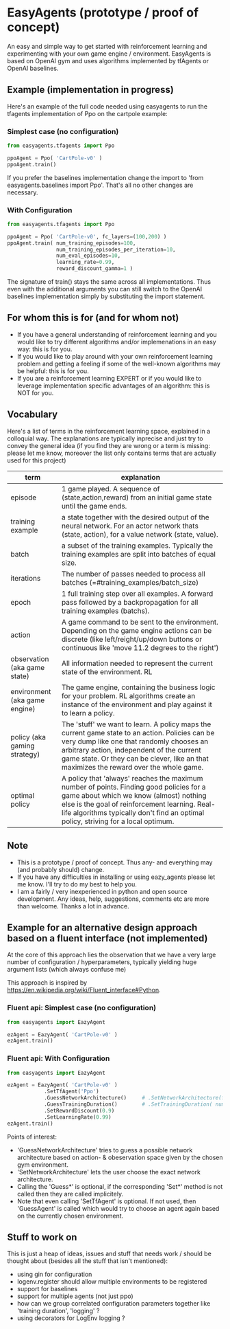 # EasyAgents (prototype / proof of concept)

An easy and simple way to get started with reinforcement learning and experimenting with your
own game engine / environment. EasyAgents is based on OpenAI gym and
uses algorithms implemented by tfAgents or OpenAI baselines.

## Example (implementation in progress)

Here's an example of the full code needed using easyagents to run the tfagents implementation of Ppo on the cartpole example:

### Simplest case (no configuration)

```python
from easyagents.tfagents import Ppo

ppoAgent = Ppo( 'CartPole-v0' )
ppoAgent.train()
```

If you prefer the baselines implementation change the import to 'from easyagents.baselines import Ppo'.
That's all no other changes are necessary.

### With Configuration

```python
from easyagents.tfagents import Ppo

ppoAgent = Ppo( 'CartPole-v0', fc_layers=(100,200) )
ppoAgent.train( num_training_episodes=100,
                num_training_episodes_per_iteration=10,
                num_eval_episodes=10,
                learning_rate=0.99,
                reward_discount_gamma=1 )
```

The signature of train() stays the same across all implementations. Thus even with the additional
arguments you can still switch to the OpenAI baselines implementation simply by substituting the
import statement.

## For whom this is for (and for whom not)

* If you have a general understanding of reinforcement learning and you would like to try different
algorithms and/or implemenations in an easy way: this is for you.
* If you would like to play around with your own reinforcement learning problem and getting a feeling
if some of the well-known algorithms may be helpful: this is for you.
* If you are a reinforcement learning EXPERT or if you would like to leverage implementation specific
advantages of an algorithm: this is NOT for you.

## Vocabulary

Here's a list of terms in the reinforcement learning space, explained in a colloquial way. The explanations are typically inprecise and just try to convey the general idea (if you find they are wrong or a term is missing: please let me know,
moreover the list only contains terms that are actually used for this project)

| term                          | explanation                           |
| ---                           | ---                                   |
| episode                       | 1 game played. A sequence of (state,action,reward) from an initial game state until the game ends. |
| training example              | a state together with the desired output of the neural network. For an actor network thats (state, action), for a value network (state, value). |
| batch                         | a subset of the training examples. Typically the training examples are split into batches of equal size. |
| iterations                    | The number of passes needed to process all batches (=#training_examples/batch_size) |
| epoch                         | 1 full training step over all examples. A forward pass followed by a backpropagation for all training examples (batchs). |
| action                        | A game command to be sent to the environment. Depending on the game engine actions can be discrete (like left/reight/up/down buttons or continuous like 'move 11.2 degrees to the right')|
| observation (aka game state)  | All information needed to represent the current state of the environment. RL   |
|environment (aka game engine)  | The game engine, containing the business logic for your problem. RL algorithms create an instance of the environment and play against it to learn a policy. |
|policy (aka gaming strategy)   | The 'stuff' we want to learn. A policy maps the current game state to an action. Policies can be very dump like one that randomly chooses an arbitrary action, independent of the current game state. Or they can be clever, like an that maximizes the reward over the whole game.|
|optimal policy                 | A policy that 'always' reaches the maximum number of points. Finding good policies for a game about which we know (almost) nothing else is the goal of reinforcement learning. Real-life algorithms typically don't find an optimal policy, striving for a local optimum. |

## Note

* This is a prototype / proof of concept. Thus any- and everything may (and probably should) change.
* If you have any difficulties in installing or using eazy_agents please let me know. I'll try to do my best to help you.
* I am a fairly / very inexperienced in python and open source development. Any ideas, help, suggestions, comments etc are more than welcome. Thanks a lot in advance.

## Example for an alternative design approach based on a fluent interface (not implemented)

At the core of this approach lies the observation that we have a very large number of configuration / hyperparameters,
typically yielding huge argument lists (which always confuse me)

This approach is inspired by <https://en.wikipedia.org/wiki/Fluent_interface#Python>.

### Fluent api: Simplest case (no configuration)

```python
from easyagents import EazyAgent

ezAgent = EazyAgent( 'CartPole-v0' )
ezAgent.train()
```

### Fluent api: With Configuration

```python
from easyagents import EazyAgent

ezAgent = EazyAgent( 'CartPole-v0' )
            .SetTfAgent('Ppo')
            .GuessNetworkArchitecture()     # .SetNetworkArchitecture(fc_layers=(100,200))
            .GuessTrainingDuration()        # .SetTrainingDuration( num_episodes=100, num_episodes_per_iteration=10 )
            .SetRewardDiscount(0.9)
            .SetLearningRate(0.99)
ezAgent.train()
```

Points of interest:

* 'GuessNetworkArchitecture' tries to guess a possible network architecture based on action- & obeservation space
given by the chosen gym environment.
* 'SetNetworkArchitecture' lets the user choose the exact network architecture.
* Calling the 'Guess*' is optional, if the corresponding 'Set*' method is not called then they are called implicitely.
* Note that even calling 'SetTfAgent' is optional. If not used, then 'GuessAgent' is called which would try to choose
  an agent again based on the currently chosen environment.

## Stuff to work on

This is just a heap of ideas, issues and stuff that needs work / should be thought about (besides all the stuff that isn't mentioned):

* using gin for configuration
* logenv.register should allow multiple environments to be registered
* support for baselines
* support for multiple agents (not just ppo)
* how can we group correlated configuration parameters together like 'training duration', 'logging' ?
* using decorators for LogEnv logging ?
